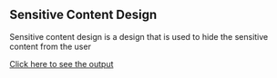 ## Sensitive Content Design

Sensitive content design is a design that is used to hide the sensitive content from the user<br>

[Click here to see the output](https://www.instagram.com/p/C3R3008Lupw/?utm_source=ig_web_copy_link&igsh=MzRlODBiNWFlZA==)
